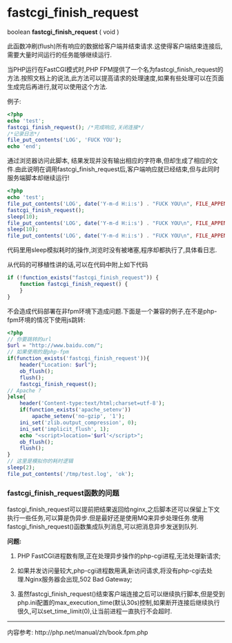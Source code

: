 # fastcgi\_finish\_request

boolean **fastcgi\_finish\_request** \( void \)

此函数冲刷\(flush\)所有响应的数据给客户端并结束请求.这使得客户端结束连接后,需要大量时间运行的任务能够继续运行.

当PHP运行在FastCGI模式时,PHP FPM提供了一个名为fastcgi\_finish\_request的方法.按照文档上的说法,此方法可以提高请求的处理速度,如果有些处理可以在页面生成完后再进行,就可以使用这个方法.

例子:

```php
<?php
echo 'test';
fastcgi_finish_request(); /*完成响应,关闭连接*/
/*记录日志*/
file_put_contents('LOG', 'FUCK YOU');
echo 'end';
```

通过浏览器访问此脚本, 结果发现并没有输出相应的字符串,但却生成了相应的文件.由此说明在调用fastcgi\_finish\_request后,客户端响应就已经结束,但与此同时服务端脚本却继续运行!

```php
<?php
echo 'test';
file_put_contents('LOG', date('Y-m-d H:i:s') . "FUCK YOU\n", FILE_APPEND);
fastcgi_finish_request();
sleep(10);
file_put_contents('LOG', date('Y-m-d H:i:s') . "FUCK YOU\n", FILE_APPEND);
sleep(10);
file_put_contents('LOG', date('Y-m-d H:i:s') . "FUCK YOU\n", FILE_APPEND);
```

代码里用sleep模拟耗时的操作,浏览时没有被堵塞,程序却都执行了,具体看日志.

从代码的可移植性讲的话,可以在代码中附上如下代码

```php
if (!function_exists("fastcgi_finish_request")) {
    function fastcgi_finish_request() {
    }
}
```

不会造成代码部署在非fpm环境下造成问题.下面是一个兼容的例子,在不是php-fpm环境的情况下使用js跳转:

```php
<?php
// 你要跳转的url
$url = "http://www.baidu.com/";
// 如果使用的是php-fpm
if(function_exists('fastcgi_finish_request')){ 
    header("Location: $url"); 
    ob_flush(); 
    flush(); 
    fastcgi_finish_request();
// Apache ?
}else{ 
    header('Content-type:text/html;charset=utf-8');
    if(function_exists('apache_setenv'))
        apache_setenv('no-gzip', '1');
    ini_set('zlib.output_compression', 0); 
    ini_set('implicit_flush', 1); 
    echo "<script>location='$url'</script>"; 
    ob_flush(); 
    flush();
}
// 这里是模拟你的耗时逻辑
sleep(2); 
file_put_contents('/tmp/test.log', 'ok');
```

### fastcgi\_finish\_request函数的问题

fastcgi\_finish\_request可以提前把结果返回给nginx,之后脚本还可以保留上下文执行一些任务,可以算是伪异步.但是最好还是使用MQ来异步处理任务.使用fastcgi\_finish\_request\(\)函数集成队列消息,可以把消息异步发送到队列.

**问题:**

1. PHP FastCGI进程数有限,正在处理异步操作的php-cgi进程,无法处理新请求;

2. 如果并发访问量较大,php-cgi进程数用满,新访问请求,将没有php-cgi去处理.Nginx服务器会出现,502 Bad Gateway;

3. 虽然fastcgi\_finish\_request\(\)结束客户端连接之后可以继续执行脚本,但是受到php.ini配置的max\_execution\_time\(默认30s\)控制,如果断开连接后继续执行很久,可以set\_time\_limit\(0\),让当前进程一直执行不会超时.


---

内容参考:
http:\/\/php.net\/manual\/zh\/book.fpm.php

